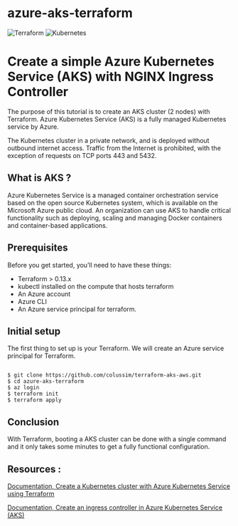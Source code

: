 # azure-aks-terraform
![Terraform](https://img.shields.io/badge/terraform-%235835CC.svg?style=for-the-badge&logo=terraform&logoColor=white) ![Kubernetes](https://img.shields.io/badge/kubernetes-%23326ce5.svg?style=for-the-badge&logo=kubernetes&logoColor=white)

# Create a simple Azure Kubernetes Service (AKS) with NGINX Ingress Controller

The purpose of this tutorial is to create an AKS cluster (2 nodes) with Terraform. Azure Kubernetes Service (AKS) is a fully managed Kubernetes service by Azure.

The Kubernetes cluster in a private network, and is deployed without outbound internet access. 
Traffic from the Internet is prohibited, with the exception of requests on TCP ports 443 and 5432.

## What is AKS ?
Azure Kubernetes Service is a managed container orchestration service based on the open source Kubernetes system, which is available on the Microsoft Azure public cloud. 
An organization can use AKS to handle critical functionality such as deploying, scaling and managing Docker containers and container-based applications.

## Prerequisites

Before you get started, you’ll need to have these things:
* Terraform > 0.13.x
* kubectl installed on the compute that hosts terraform
* An Azure account 
* Azure CLI 
* An Azure service principal for terraform.

## Initial setup

The first thing to set up is your Terraform. We will create an Azure service principal for Terraform.

```

$ git clone https://github.com/colussim/terraform-aks-aws.git
$ cd azure-aks-terraform
$ az login
$ terraform init
$ terraform apply

```

## Conclusion

With Terraform, booting a AKS cluster can be done with a single command and it only takes some minutes to get a fully functional configuration.

## Resources :

[Documentation, Create a Kubernetes cluster with Azure Kubernetes Service using Terraform](https://docs.microsoft.com/en-us/azure/developer/terraform/create-k8s-cluster-with-tf-and-aks#set-up-azure-storage-to-store-terraform-state "Microsoft AKS Documentation")

[Documentation, Create an ingress controller in Azure Kubernetes Service (AKS)](https://docs.microsoft.com/en-us/azure/aks/ingress-basic?tabs=azure-cli "Create an ingress controller in Azure Kubernetes Service (AKS)")


